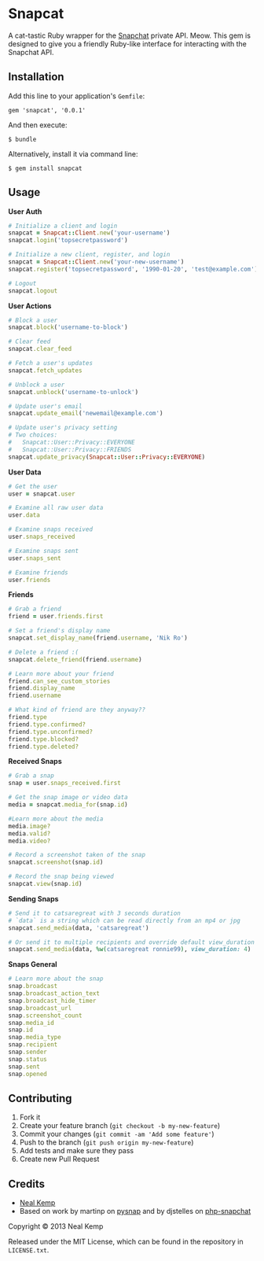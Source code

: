 Snapcat
=======

A cat-tastic Ruby wrapper for the [Snapchat](http://snapchat.com) private API.
Meow. This gem is designed to give you a friendly Ruby-like interface for
interacting with the Snapchat API.


Installation
------------

Add this line to your application's `Gemfile`:

    gem 'snapcat', '0.0.1'

And then execute:

    $ bundle

Alternatively, install it via command line:

    $ gem install snapcat


Usage
-----

**User Auth**

```ruby
# Initialize a client and login
snapcat = Snapcat::Client.new('your-username')
snapcat.login('topsecretpassword')

# Initialize a new client, register, and login
snapcat = Snapcat::Client.new('your-new-username')
snapcat.register('topsecretpassword', '1990-01-20', 'test@example.com')

# Logout
snapcat.logout
```


**User Actions**

```ruby
# Block a user
snapcat.block('username-to-block')

# Clear feed
snapcat.clear_feed

# Fetch a user's updates
snapcat.fetch_updates

# Unblock a user
snapcat.unblock('username-to-unlock')

# Update user's email
snapcat.update_email('newemail@example.com')

# Update user's privacy setting
# Two choices:
#   Snapcat::User::Privacy::EVERYONE
#   Snapcat::User::Privacy::FRIENDS
snapcat.update_privacy(Snapcat::User::Privacy::EVERYONE)
```

**User Data**

```ruby
# Get the user
user = snapcat.user

# Examine all raw user data
user.data

# Examine snaps received
user.snaps_received

# Examine snaps sent
user.snaps_sent

# Examine friends
user.friends
```

**Friends**

```ruby
# Grab a friend
friend = user.friends.first

# Set a friend's display name
snapcat.set_display_name(friend.username, 'Nik Ro')

# Delete a friend :(
snapcat.delete_friend(friend.username)

# Learn more about your friend
friend.can_see_custom_stories
friend.display_name
friend.username

# What kind of friend are they anyway??
friend.type
friend.type.confirmed?
friend.type.unconfirmed?
friend.type.blocked?
friend.type.deleted?
```


**Received Snaps**

```ruby
# Grab a snap
snap = user.snaps_received.first

# Get the snap image or video data
media = snapcat.media_for(snap.id)

#Learn more about the media
media.image?
media.valid?
media.video?

# Record a screenshot taken of the snap
snapcat.screenshot(snap.id)

# Record the snap being viewed
snapcat.view(snap.id)
```

**Sending Snaps**

```ruby
# Send it to catsaregreat with 3 seconds duration
# `data` is a string which can be read directly from an mp4 or jpg
snapcat.send_media(data, 'catsaregreat')

# Or send it to multiple recipients and override default view_duration
snapcat.send_media(data, %w(catsaregreat ronnie99), view_duration: 4)
```

**Snaps General**

```ruby
# Learn more about the snap
snap.broadcast
snap.broadcast_action_text
snap.broadcast_hide_timer
snap.broadcast_url
snap.screenshot_count
snap.media_id
snap.id
snap.media_type
snap.recipient
snap.sender
snap.status
snap.sent
snap.opened
```


Contributing
------------

1. Fork it
2. Create your feature branch (`git checkout -b my-new-feature`)
3. Commit your changes (`git commit -am 'Add some feature'`)
4. Push to the branch (`git push origin my-new-feature`)
5. Add tests and make sure they pass
6. Create new Pull Request


Credits
-------

* [Neal Kemp](http://nealke.mp)
* Based on work by martinp on [pysnap](https://github.com/martinp/pysnap) and by
  djstelles on [php-snapchat](https://github.com/dstelljes/php-snapchat)

Copyright &copy; 2013 Neal Kemp

Released under the MIT License, which can be found in the repository in `LICENSE.txt`.
